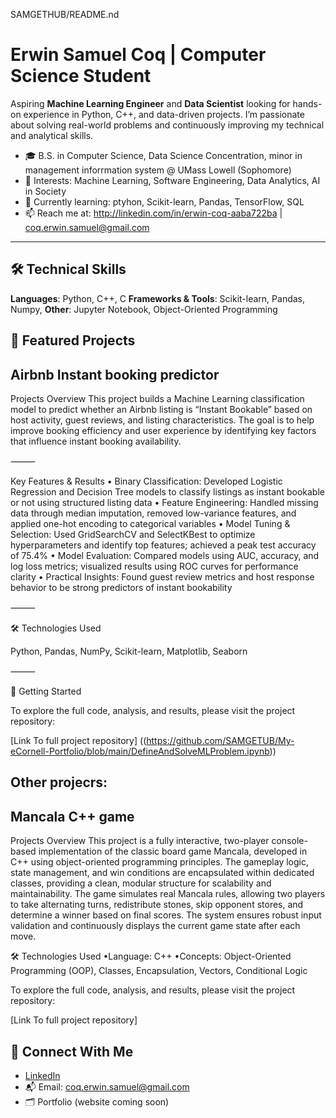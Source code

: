 SAMGETHUB/README.nd

# Erwin Samuel Coq | Computer Science Student

Aspiring **Machine Learning Engineer** and **Data Scientist** looking for hands-on experience in Python, C++, and data-driven projects. I’m passionate about solving real-world problems and continuously improving my technical and analytical skills.

- 🎓 B.S. in Computer Science, Data Science Concentration, minor in management inforrmation system @ UMass Lowell (Sophomore)
- 🔬 Interests: Machine Learning, Software Engineering, Data Analytics, AI in Society
- 🚀 Currently learning: ptyhon, Scikit-learn, Pandas, TensorFlow, SQL
- 📫 Reach me at: http://linkedin.com/in/erwin-coq-aaba722ba | coq.erwin.samuel@gmail.com

---

## 🛠 Technical Skills

**Languages**: Python, C++, C
**Frameworks & Tools**: Scikit-learn, Pandas, Numpy, 
**Other**: Jupyter Notebook, Object-Oriented Programming


## 🚧 Featured Projects 


## Airbnb Instant booking predictor 

Projects Overview
This project builds a Machine Learning classification model to predict whether an Airbnb listing is “Instant Bookable” based on host activity, guest reviews, and listing characteristics. The goal is to help improve booking efficiency and user experience by identifying key factors that influence instant booking availability.

⸻

 Key Features & Results
	•	Binary Classification: Developed Logistic Regression and Decision Tree models to classify listings as instant bookable or not using structured listing data
	•	Feature Engineering: Handled missing data through median imputation, removed low-variance features, and applied one-hot encoding to categorical variables
	•	Model Tuning & Selection: Used GridSearchCV and SelectKBest to optimize hyperparameters and identify top features; achieved a peak test accuracy of 75.4%
	•	Model Evaluation: Compared models using AUC, accuracy, and log loss metrics; visualized results using ROC curves for performance clarity
	•	Practical Insights: Found guest review metrics and host response behavior to be strong predictors of instant bookability

⸻

🛠 Technologies Used

Python, Pandas, NumPy, Scikit-learn, Matplotlib, Seaborn

⸻

🚀 Getting Started

To explore the full code, analysis, and results, please visit the project repository:

[Link To full project repository]
((https://github.com/SAMGETUB/My-eCornell-Portfolio/blob/main/DefineAndSolveMLProblem.ipynb))


## Other projecrs: 

## Mancala C++ game

Projects Overview
This project is a fully interactive, two-player console-based implementation of the classic board game Mancala, developed in C++ using object-oriented programming principles. The gameplay logic, state management, and win conditions are encapsulated within dedicated classes, providing a clean, modular structure for scalability and maintainability. The game simulates real Mancala rules, allowing two players to take alternating turns, redistribute stones, skip opponent stores, and determine a winner based on final scores. The system ensures robust input validation and continuously displays the current game state after each move.

🛠 Technologies Used
	•Language: C++
	•Concepts: Object-Oriented Programming (OOP), Classes, Encapsulation, Vectors, Conditional Logic
	
 
 
 To explore the full code, analysis, and results, please visit the project repository:

[Link To full project repository]



## 🤝 Connect With Me

- [LinkedIn](http://linkedin.com/in/erwin-coq-aaba722ba)
- 📬 Email: coq.erwin.samuel@gmail.com  
- 🗂 Portfolio (website coming soon)



